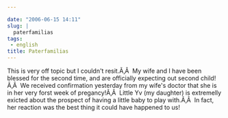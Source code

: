 ```yaml
---

date: "2006-06-15 14:11"
slug: |
  paterfamilias
tags:
 - english
title: Paterfamilias
---
```


This is very off topic but I couldn't resit.Ã‚Â  My wife and I have been
blessed for the second time, and are officially expecting out second
child!Ã‚Â  We received confirmation yesterday from my wife's doctor that
she is in her very forst week of pregancy!Ã‚Â  Little Yv (my daughter)
is extremelly exicted about the prospect of having a little baby to play
with.Ã‚Â  In fact, her reaction was the best thing it could have
happened to us!

